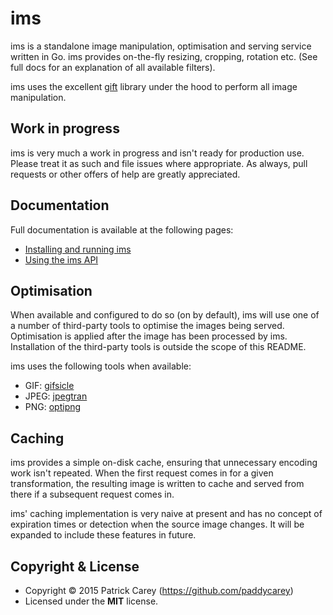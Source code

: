 ims
===

ims is a standalone image manipulation, optimisation and serving service
written in Go. ims provides on-the-fly resizing, cropping, rotation etc. (See
full docs for an explanation of all available filters).

ims uses the excellent [gift](https://github.com/disintegration/gift) library
under the hood to perform all image manipulation.


## Work in progress

ims is very much a work in progress and isn't ready for production use. Please
treat it as such and file issues where appropriate. As always, pull requests or
other offers of help are greatly appreciated.


## Documentation

Full documentation is available at the following pages:

- [Installing and running ims](docs/install.md)
- [Using the ims API](docs/usage.md)


## Optimisation

When available and configured to do so (on by default), ims will use one of a
number of third-party tools to optimise the images being served. Optimisation
is applied after the image has been processed by ims. Installation of the
third-party tools is outside the scope of this README.

ims uses the following tools when available:

- GIF: [gifsicle](http://www.lcdf.org/gifsicle/)
- JPEG: [jpegtran](http://jpegclub.org/jpegtran/)
- PNG: [optipng](http://optipng.sourceforge.net/)


## Caching

ims provides a simple on-disk cache, ensuring that unnecessary encoding work
isn't repeated. When the first request comes in for a given transformation, the
resulting image is written to cache and served from there if a subsequent
request comes in.

ims' caching implementation is very naive at present and has no concept of
expiration times or detection when the source image changes. It will be
expanded to include these features in future.


## Copyright & License

- Copyright © 2015 Patrick Carey (https://github.com/paddycarey)
- Licensed under the **MIT** license.
